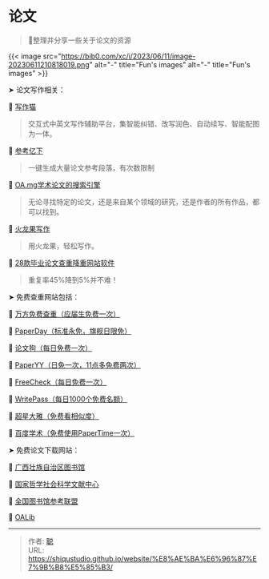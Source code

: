 # 论文


> 🤖整理并分享一些关于论文的资源
>

<!--more-->

{{< image src="https://bib0.com/xc/i/2023/06/11/image-20230611210818019.png" alt="-"  title="Fun's images" alt="-"  title="Fun's images" >}}    

➤ 论文写作相关：

🔘 [写作猫](https://xiezuocat.com/)

> 交互式中英文写作辅助平台，集智能纠错、改写润色、自动续写、智能配图为一体。

🔘 [参考亿下](https://ref.article.cool/)

> 一键生成大量论文参考段落，有次数限制

🔘 [OA.mg学术论文的搜索引擎](https://oa.mg/)

> 无论寻找特定的论文，还是来自某个领域的研究，还是作者的所有作品，都可以找到。

🔘 [火龙果写作](https://www.mypitaya.com/)

> 用火龙果，轻松写作。

🔘 [28款毕业论文查重降重网站软件](https://docs.qq.com/doc/DRktGbG9LWGRUS2lv)

> 重复率45%降到5%并不难！

➤ 免费查重网站包括：

🔘 [万方免费查重（应届生免费一次）](https://chsi.wanfangtech.net/)

🔘 [PaperDay（标准永免，旗舰日限免）](https://www.paperday.cn/)

🔘 [论文狗（每日免费一次）](https://www.lunwengo.net/)

🔘 [PaperYY（日免一次，11点多免费两次） ](https://www.paperyy.com/)

🔘 [FreeCheck（每日免费一次） ](https://www.freecheck.cn/)

🔘 [WritePass（每日1000个免费名额） ](https://www.writepass.cn/)

🔘 [超星大雅（免费看相似度） ](https://dsa.dayainfo.com/)

🔘 [百度学术（免费使用PaperTime一次） ](https://xueshu.baidu.com/usercenter/papercheck)

➤ 免费论文下载网站：

🔘 [广西壮族自治区图书馆](https://www.gxlib.org.cn/)

🔘 [国家哲学社会科学文献中心](https://www.ncpssd.org/)

🔘 [全国图书馆参考联盟](https://www.ucdrs.superlib.net/)

🔘 [OALib](https://www.oalib.com/)


---

> 作者: [聪](/about)  
> URL: https://shiqustudio.github.io/website/%E8%AE%BA%E6%96%87%E7%9B%B8%E5%85%B3/  

